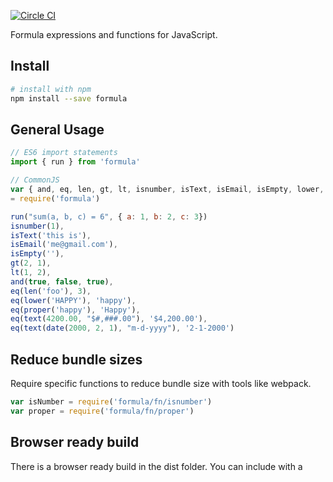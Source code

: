 [![Circle CI](https://circleci.com/gh/formula/formula.svg?style=svg)](https://circleci.com/gh/formula/formula)

Formula expressions and functions for JavaScript.

## Install

```sh
# install with npm
npm install --save formula
```

## General Usage

```js
// ES6 import statements
import { run } from 'formula'

// CommonJS
var { and, eq, len, gt, lt, isnumber, isText, isEmail, isEmpty, lower, proper, text, date}
= require('formula')

run("sum(a, b, c) = 6", { a: 1, b: 2, c: 3})
isnumber(1),
isText('this is'),
isEmail('me@gmail.com'),
isEmpty(''),
gt(2, 1),
lt(1, 2),
and(true, false, true),
eq(len('foo'), 3),
eq(lower('HAPPY'), 'happy'),
eq(proper('happy'), 'Happy'),
eq(text(4200.00, "$#,###.00"), '$4,200.00'),
eq(text(date(2000, 2, 1), "m-d-yyyy"), '2-1-2000')
```

## Reduce bundle sizes

Require specific functions to reduce bundle size with tools like webpack.

```js
var isNumber = require('formula/fn/isnumber')
var proper = require('formula/fn/proper')
```

## Browser ready build

There is a browser ready build in the dist folder. You can include with a <script> tag. It uses `formula` as the namespace.
